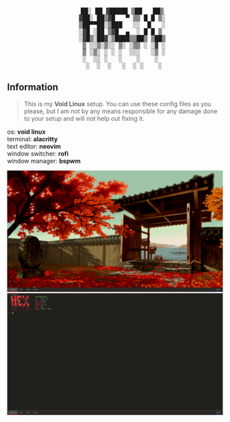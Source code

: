 <pre align="center">
    ██░ ██ ▓█████ ▒██   ██▒
    ▓██░ ██▒▓█   ▀ ▒▒ █ █ ▒░
    ▒██▀▀██░▒███   ░░  █   ░
    ░▓█ ░██ ▒▓█  ▄  ░ █ █ ▒ 
    ░▓█▒░██▓░▒████▒▒██▒ ▒██▒
     ▒ ░░▒░▒░░ ▒░ ░▒▒ ░ ░▓ ░
     ▒ ░▒░ ░ ░ ░  ░░░   ░▒ ░
     ░  ░░ ░   ░    ░    ░  
     ░  ░  ░   ░  ░ ░    ░
</pre>

## Information
> This is my **Void Linux** setup. You can use these config files as you please, but I am not by any means responsible
> for any damage done to your setup and will not help out fixing it.

os: **void linux**  
terminal: **alacritty**  
text editor: **neovim**  
window switcher: **rofi**  
window manager: **bspwm**

![](screenshot/scrot1.png)
![](screenshot/scrot2.png)
